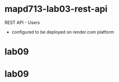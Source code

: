 # mapd713-lab03-rest-api

REST API - Users
- configured to be deployed on render.com platform
# lab09
# lab09
